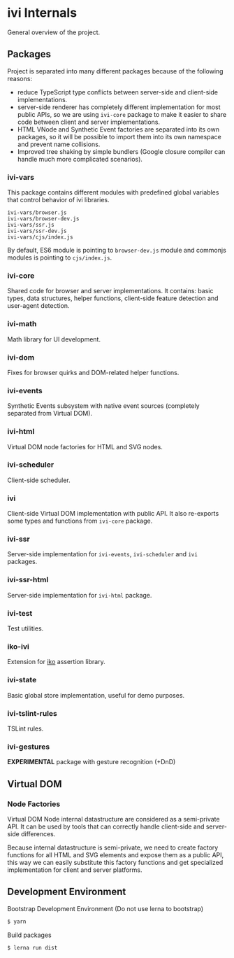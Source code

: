 # ivi Internals

General overview of the project.

## Packages

Project is separated into many different packages because of the following reasons:

- reduce TypeScript type conflicts between server-side and client-side implementations.
- server-side renderer has completely different implementation for most public APIs, so we are using `ivi-core` package
to make it easier to share code between client and server implementations.
- HTML VNode and Synthetic Event factories are separated into its own packages, so it will be possible to import them
into its own namespace and prevent name collisions.
- Improved tree shaking by simple bundlers (Google closure compiler can handle much more complicated scenarios).

### ivi-vars

This package contains different modules with predefined global variables that control behavior of ivi libraries.

```
ivi-vars/browser.js
ivi-vars/browser-dev.js
ivi-vars/ssr.js
ivi-vars/ssr-dev.js
ivi-vars/cjs/index.js
```

By default, ES6 module is pointing to `browser-dev.js` module and commonjs modules is pointing to `cjs/index.js`.

### ivi-core

Shared code for browser and server implementations. It contains: basic types, data structures, helper functions,
client-side feature detection and user-agent detection.

### ivi-math

Math library for UI development.

### ivi-dom

Fixes for browser quirks and DOM-related helper functions.

### ivi-events

Synthetic Events subsystem with native event sources (completely separated from Virtual DOM).

### ivi-html

Virtual DOM node factories for HTML and SVG nodes.

### ivi-scheduler

Client-side scheduler.

### ivi

Client-side Virtual DOM implementation with public API. It also re-exports some types and functions from `ivi-core`
package.

### ivi-ssr

Server-side implementation for `ivi-events`, `ivi-scheduler` and `ivi` packages.

### ivi-ssr-html

Server-side implementation for `ivi-html` package.

### ivi-test

Test utilities.

### iko-ivi

Extension for [iko](https://github.com/localvoid/iko) assertion library.

### ivi-state

Basic global store implementation, useful for demo purposes.

### ivi-tslint-rules

TSLint rules.

### ivi-gestures

**EXPERIMENTAL** package with gesture recognition (+DnD)

## Virtual DOM

### Node Factories

Virtual DOM Node internal datastructure are considered as a semi-private API. It can be used by tools that can
correctly handle client-side and server-side differences.

Because internal datastructure is semi-private, we need to create factory functions for all HTML and SVG elements and
expose them as a public API, this way we can easily substitute this factory functions and get specialized
implementation for client and server platforms.

## Development Environment

Bootstrap Development Environment (Do not use lerna to bootstrap)

```sh
$ yarn
```

Build packages

```sh
$ lerna run dist
```